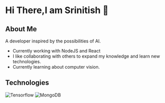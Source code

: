 # Hi There,I am Srinitish 👋

## About Me

A developer inspired by the possibilities of AI.

- Currently working with NodeJS and React
- I like collaborating with others to expand my knowledge and learn new technologies.
- Currently learning about computer vision.

## Technologies

![Tensorflow](https://img.shields.io/badge/TensorFlow-FF6F00?style=for-the-badge&logo=tensorflow&logoColor=white)
![MongoDB](https://img.shields.io/badge/MongoDB-4EA94B?style=for-the-badge&logo=mongodb&logoColor=white")

<!--![Anurag's GitHub stats](https://github-readme-stats.vercel.app/api?username=Deceptrax123&theme=dark&show_icons=true)-->
